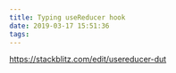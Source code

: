 ```yaml
---
title: Typing useReducer hook
date: 2019-03-17 15:51:36
tags:
---
```


https://stackblitz.com/edit/usereducer-dut